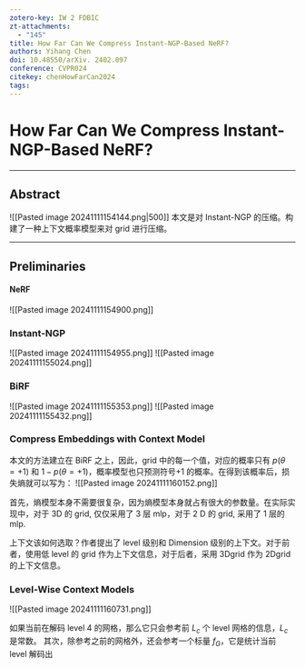 ```yaml
---
zotero-key: IW 2 FDBIC
zt-attachments:
  - "145"
title: How Far Can We Compress Instant-NGP-Based NeRF?
authors: Yihang Chen
doi: 10.48550/arXiv. 2402.097
conference: CVPR024
citekey: chenHowFarCan2024
tags:
---
```


# How Far Can We Compress Instant-NGP-Based NeRF?

---
## Abstract      
![[Pasted image 20241111154144.png|500]]
本文是对 Instant-NGP 的压缩。构建了一种上下文概率模型来对 grid 进行压缩。

---
## Preliminaries

#### NeRF
![[Pasted image 20241111154900.png]]

### Instant-NGP

![[Pasted image 20241111154955.png]]
![[Pasted image 20241111155024.png]]


### BiRF
![[Pasted image 20241111155353.png]]
![[Pasted image 20241111155432.png]]

### Compress Embeddings with Context Model
本文的方法建立在 BiRF 之上，因此，grid 中的每一个值，对应的概率只有 $p(\theta=+1)$ 和 $1-p(\theta=+1)$，概率模型也只预测符号+1 的概率。在得到该概率后，损失熵就可以写为：
![[Pasted image 20241111160152.png]]

首先，熵模型本身不需要很复杂，因为熵模型本身就占有很大的参数量。在实际实现中，对于 3D 的 grid, 仅仅采用了 3 层 mlp，对于 2 D 的 grid, 采用了 1 层的 mlp.

上下文该如何选取？作者提出了 level 级别和 Dimension 级别的上下文。对于前者，使用低 level 的 grid 作为上下文信息，对于后者，采用 3Dgrid 作为 2Dgrid 的上下文信息。

### Level-Wise Context Models
![[Pasted image 20241111160731.png]]

如果当前在解码 level 4 的网格，那么它只会参考前 $L_{c}$ 个 level 网格的信息，$L_{c}$ 是常数。
其次，除参考之前的网格外，还会参考一个标量 $f_{G}$，它是统计当前 level 解码出
